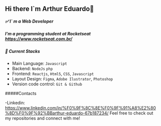 ## Hi there I`m Arthur Eduardo👋

##### :white_check_mark: I` m a Web Developer
##### I'm a programming student at Rocketseat https://www.rocketseat.com.br/
##### :rocket: Current Stacks 
- Main Language: `Javascript`
- Backend: `NodeJs` `php`
- Frontend: `Reactjs`, `Html5`, `CSS`, `Javascript`  
- Layout Design: `Figma`, `Adobe Ilustrator`, `Photoshop`
- Version code control: `Git & Github`

#####Contacts

-Linkedin: 
https://www.linkedin.com/in/%F0%9F%8C%8E%F0%9F%91%A8%E2%80%8D%F0%9F%92%BBarthur-eduardo-67b187234/
Feel free to check out my repositories and connect with me!

